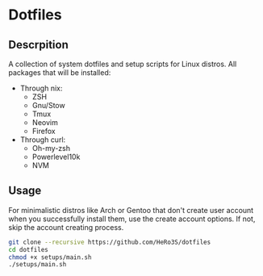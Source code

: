 # Dotfiles

## Descrpition
A collection of system dotfiles and setup scripts for Linux distros.
All packages that will be installed:

- Through nix:
    - ZSH
    - Gnu/Stow
    - Tmux
    - Neovim
    - Firefox
- Through curl:
    - Oh-my-zsh
    - Powerlevel10k
    - NVM

## Usage
For minimalistic distros like Arch or Gentoo that don't create user account when you successfully install them, use the create account options.
If not, skip the account creating process.

```sh
git clone --recursive https://github.com/HeRo3S/dotfiles
cd dotfiles
chmod +x setups/main.sh
./setups/main.sh
```

